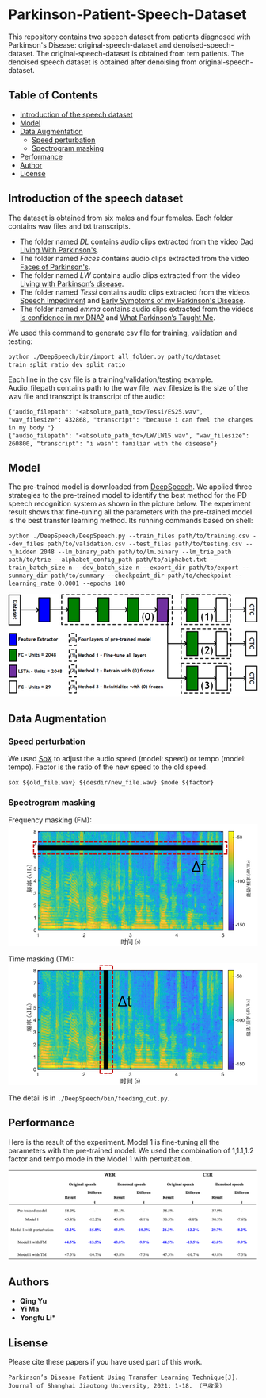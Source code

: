 
# Parkinson-Patient-Speech-Dataset 

This repository contains two speech dataset from patients diagnosed with Parkinson's Disease: original-speech-dataset and denoised-speech-dataset.
The original-speech-dataset is obtained from tem patients. 
The denoised speech dataset is obtained after denoising from original-speech-dataset. 

<!-- TABLE OF CONTENTS -->
## Table of Contents 

* [Introduction of the speech dataset](#Introduction_of_the_speech_dataset)  
* [Model](#Model)  
* [Data Augmentation](#Data_Augmentation)  
    * [Speed perturbation](#Speed_perturbation)  
    * [Spectrogram masking](#Spectrogram_masking)  
* [Performance](#Performance)
* [Author](#Author)
* [License](#License)


## Introduction of the speech dataset 

The dataset is obtained from six males and four females. Each folder contains wav files and txt transcripts.
   
   - The folder named *DL* contains audio clips extracted from the video [Dad Living With Parkinson's](https://www.youtube.com/watch?v=8bp9n60m3AY&t=243s).
   - The folder named *Faces* contains audio clips extracted from the video [Faces of Parkinson's](https://www.youtube.com/watch?v=CqEwPqUO1Bw&t=33s).
   - The folder named *LW* contains audio clips extracted from the video [Living with Parkinson’s disease](https://www.youtube.com/watch?v=6_I5WQ_TOOQ&t=33s).
   - The folder named *Tessi* contains audio clips extracted from the videos [Speech Impediment](https://www.youtube.com/watch?v=KKmHKzh2t2c) and [Early Symptoms of my Parkinson's Disease](https://www.youtube.com/watch?v=NHLvlyT789c).
   - The folder named *emma* contains audio clips extracted from the videos [Is confidence in my DNA?](https://www.youtube.com/watch?v=J6-TtuL1CY8&t=80s) and [What Parkinson’s Taught Me](https://www.youtube.com/watch?v=Hs-vPqfsO0Q&t=151s).

We used this command to generate csv file for training, validation and testing:
```shell
python ./DeepSpeech/bin/import_all_folder.py path/to/dataset train_split_ratio dev_split_ratio
``` 
Each line in the csv file is a training/validation/testing example. Audio_filepath contains path to the wav file, wav_filesize is the size of the wav file and transcript is transcript of the audio:
```csv
{"audio_filepath": "<absolute_path_to>/Tessi/ES25.wav", "wav_filesize": 432868, "transcript": "because i can feel the changes in my body "}
{"audio_filepath": "<absolute_path_to>/LW/LW15.wav", "wav_filesize": 260800, "transcript": "i wasn't familiar with the disease"}
``` 

## Model  

The pre-trained model is downloaded from [DeepSpeech](https://github.com/mozilla/DeepSpeech/tree/v0.5.1). We applied three strategies to the pre-trained model to identify the best method for the PD speech recognition system as shown in the picture below. The experiment result shows that fine-tuning all the parameters with the pre-trained model is the best transfer learning method. Its running commands based on shell:

```shell
python ./DeepSpeech/DeepSpeech.py --train_files path/to/training.csv --dev_files path/to/validation.csv --test_files path/to/testing.csv --n_hidden 2048 --lm_binary_path path/to/lm.binary --lm_trie_path path/to/trie --alphabet_config_path path/to/alphabet.txt --train_batch_size n --dev_batch_size n --export_dir path/to/export --summary_dir path/to/summary --checkpoint_dir path/to/checkpoint --learning_rate 0.0001 --epochs 100
```

![pic](./pic/architecture.png) 

## Data Augmentation  
### Speed perturbation
We used [SoX](http://sox.sourceforge.net/) to adjust the audio speed (model: speed) or tempo (model: tempo). Factor is the ratio of the new speed to the old speed.

```shell
sox ${old_file.wav} ${desdir/new_file.wav} $mode ${factor}
```  

### Spectrogram masking  
Frequency masking (FM):
![pic](./pic/FM.png)

Time masking (TM):
![pic](./pic/TM.png)

The detail is in `./DeepSpeech/bin/feeding_cut.py`.

## Performance
Here is the result of the experiment. Model 1 is fine-tuning all the parameters with the pre-trained model. We used the combination of 1,1.1,1.2 factor and tempo mode in the Model 1 with perturbation.

![pic](./pic/result.png)

## Authors  
   
* **Qing Yu**  
* **Yi Ma** 
* **Yongfu Li***

## Lisense 
   
Please cite these papers if you have used part of this work. 
```
Parkinson’s Disease Patient Using Transfer Learning Technique[J]. Journal of Shanghai Jiaotong University, 2021: 1-18. （已收录）
```

